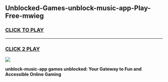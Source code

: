 
## Unblocked-Games-unblock-music-app-Play-Free-mwieg
<h3>
<a href="https://premium76.site?title=unblock-music-app&ref=19M">CLICK TO PLAY</a></h3>
<hr>

<h3>
<a href="https://premium76.site?title=unblock-music-app&ref=19M">CLICK 2 PLAY</a>
  
</h3>

<a href="https://premium76.site?title=unblock-music-app&ref=19M"><img src="https://clearcache.store/games.png"></a>


**unblock-music-app games unblocked: Your Gateway to Fun and Accessible Online Gaming**
